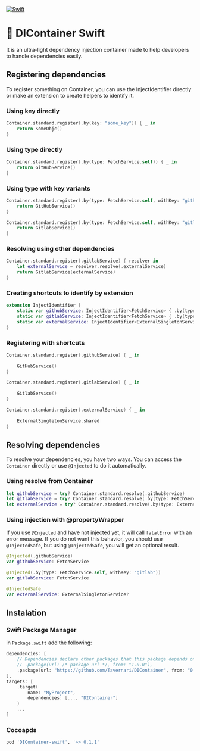 [![Swift](https://github.com/Tavernari/DIContainer/actions/workflows/swift.yml/badge.svg?branch=main)](https://github.com/Tavernari/DIContainer/actions/workflows/swift.yml)

# 🏺 DIContainer Swift

It is an ultra-light dependency injection container made to help developers to handle dependencies easily.

## Registering dependencies

To register something on Container, you can use the InjectIdentifier directly or make an extension to create helpers to identify it.

### Using key directly

```Swift
Container.standard.register(.by(key: "some_key")) { _ in
    return SomeObjc()
}
```

### Using type directly

```Swift
Container.standard.register(.by(type: FetchService.self)) { _ in
    return GitHubService()
}
``` 

### Using type with key variants

```Swift
Container.standard.register(.by(type: FetchService.self, withKey: "github")) { _ in
    return GitHubService()
}

Container.standard.register(.by(type: FetchService.self, withKey: "gitlab")) { _ in
    return GitlabService()
}
```

### Resolving using other dependencies

```Swift
Container.standard.register(.gitlabService) { resolver in
    let externalService = resolver.resolve(.externalService)
    return GitlabService(externalService)
}
```

### Creating shortcuts to identify by extension

```Swift
extension InjectIdentifier {
    static var githubService: InjectIdentifier<FetchService> { .by(type: FetchService.self, withKey: "github") }
    static var gitlabService: InjectIdentifier<FetchService> { .by(type: FetchService.self, withKey: "gitlab") }
    static var externalService: InjectIdentifier<ExternalSingletonService> { .by(type: ExternalSingletonService.self) }
}
```

### Registering with shortcuts

```Swift
Container.standard.register(.githubService) { _ in
    
    GitHubService()
}

Container.standard.register(.gitlabService) { _ in
    
    GitlabService()
}

Container.standard.register(.externalService) { _ in
    
    ExternalSingletonService.shared
}
```

## Resolving dependencies

To resolve your dependencies, you have two ways. You can access the `Container` directly or use `@Injected` to do it automatically.

### Using resolve from Container

```Swift
let githubService = try? Container.standard.resolve(.githubService)
let gitlabService = try? Container.standard.resolve(.by(type: FetchService.self, withKey: "gitlab"))
let externalService = try? Container.standard.resolve(.by(type: ExternalSingletonService.self))
```

### Using injection with @propertyWrapper

If you use `@Injected` and have not injected yet, it will call `fatalError` with an error message. If you do not want this behavior, you should use `@InjectedSafe`, but using `@InjectedSafe`, you will get an optional result.

```Swift
@Injected(.githubService)
var githubService: FetchService

@Injected(.by(type: FetchService.self, withKey: "gitlab"))
var gitlabService: FetchService

@InjectedSafe
var externalService: ExternalSingletonService?
```

## Instalation

### Swift Package Manager

in `Package.swift` add the following:

```swift
dependencies: [
    // Dependencies declare other packages that this package depends on.
    // .package(url: /* package url */, from: "1.0.0"),
    .package(url: "https://github.com/Tavernari/DIContainer", from: "0.1.0")
],
targets: [
    .target(
        name: "MyProject",
        dependencies: [..., "DIContainer"]
    )
    ...
]
```

### Cocoapds

```ruby
pod 'DIContainer-swift', '~> 0.1.1'
```
